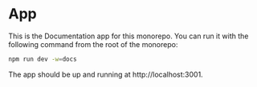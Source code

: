 # App

This is the Documentation app for this monorepo. You can run it with the following command from the root of the monorepo:

```bash
npm run dev -w=docs
```

The app should be up and running at http://localhost:3001.
